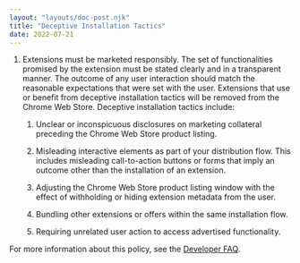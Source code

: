 ```yaml
---
layout: "layouts/doc-post.njk"
title: "Deceptive Installation Tactics"
date: 2022-07-21
---
```


1. Extensions must be marketed responsibly. The set of functionalities promised by the extension must be stated clearly and in a transparent manner. The outcome of any user interaction should match the reasonable expectations that were set with the user. Extensions that use or benefit from deceptive installation tactics will be removed from the Chrome Web Store. Deceptive installation tactics include:

    1. Unclear or inconspicuous disclosures on marketing collateral preceding the Chrome Web Store product listing.

    1. Misleading interactive elements as part of your distribution flow. This includes misleading call-to-action buttons or forms that imply an outcome other than the installation of an extension.

    1. Adjusting the Chrome Web Store product listing window with the effect of withholding or hiding extension metadata from the user.

    1. Bundling other extensions or offers within the same installation flow.

    1. Requiring unrelated user action to access advertised functionality.

For more information about this policy, see the [Developer FAQ][faq].

[faq]: /docs/webstore/deceptive_installation_tactics/
